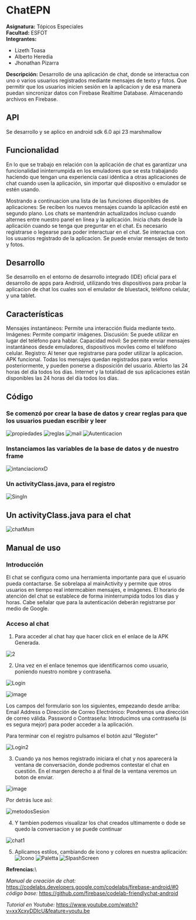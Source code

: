 # ChatEPN
**Asignatura:** Tópicos Especiales\
**Facultad:** ESFOT\
**Integrantes:**
* Lizeth Toasa
* Alberto Heredia
* Jhonathan Pizarra

**Descripción:**
Desarrollo de una aplicación de chat, donde se interactua con uno o varios usuarios registrados mediante mensajes de texto y fotos.
Que permitir que los usuarios inicien sesión en la aplicacion y de esa manera puedan sincronizar datos con Firebase Realtime Database.
Almacenando archivos en Firebase.

## API
Se desarrollo y se aplico en android sdk 6.0 api 23 marshmallow

## Funcionalidad
En lo que se trabajo en relación con la aplicación de chat es garantizar una funcionalidad ininterrumpida 
en los emuladores que se esta trabajando haciendo que tengan una experiencia casi idéntica a otras aplicaciones de chat cuando usen la 
aplicación, sin importar qué dispositivo o emulador se estén usando. 

Mostrando a continuacion una lista de las funciones disponibles de aplicaciones:
Se reciben los nuevos mensajes cuando la aplicación esté en segundo plano.
Los chats se mantendrán actualizados incluso cuando alternes entre nuestro panel en línea y la aplicación.
Inicia chats desde la aplicación cuando se tenga que preguntar en el chat.
Es necesario registrarse o legearse para poder interactuar en el chat.
Se interactua con los usuarios registrado de la aplicacion.
Se puede enviar mensajes de texto y fotos.

## Desarrollo
Se desarrollo en el entorno de desarrollo integrado (IDE) oficial para el desarrollo de apps para Android, utilizando tres dispositivos
para probar la aplicacion de chat los cuales son el emulador de bluestack, teléfono celular, y una tablet.

## Características
Mensajes instantáneos: Permite una interacción fluida mediante texto.
Imágenes: Permite compartir imágenes.
Discusión: Se puede utilizar en lugar del teléfono para hablar.
Capacidad móvil: Se permite enviar mensajes instantáneos desde emuladores, dispositivos moviles como el teléfono celular.
Registro: Al tener que registrarse para poder utilizar la aplicacion.
APK funcional.
Todas los mensajes quedan registrados para verlos posteriormente, y pueden ponerse a disposición del usuario.
Abierto las 24 horas del día todos los días. Internet y la totalidad de sus aplicaciones están disponibles las 24 horas del día todos 
los días. 

## Código
### Se comenzó por crear la base de datos y crear reglas para que los usuarios puedan escribir y leer
![propiedades](https://user-images.githubusercontent.com/38388351/88716261-6ee76200-d0e4-11ea-8f62-514054ccb1aa.png)
![reglas](https://user-images.githubusercontent.com/38388351/88716263-6ee76200-d0e4-11ea-81e4-f185dc8a07f8.png)
![mail](https://user-images.githubusercontent.com/38388351/88716318-86bee600-d0e4-11ea-88f9-46e3e77a56d5.PNG)
![Autenticacion](https://user-images.githubusercontent.com/38388351/88716150-41021d80-d0e4-11ea-8a19-79671f299576.PNG)


### Instanciamos las variables de la base de datos y de nuestro frame

![intanciacionxD](https://user-images.githubusercontent.com/38388351/88716584-def5e800-d0e4-11ea-91a3-f09873666ea4.PNG)
            
### Un activityClass.java, para el registro 

![SingIn](https://user-images.githubusercontent.com/38388351/88716752-254b4700-d0e5-11ea-80d0-e0f5430cc9ea.PNG)

## Un activityClass.java para el chat

![chatMsm](https://user-images.githubusercontent.com/38388351/88716982-76f3d180-d0e5-11ea-8a14-2b585a746b51.PNG)

## Manual de uso
### Introducción
El chat se configura como una herramienta importante para que el usuario pueda contactarse. Se sobrelapa al mainActivity y permite que otros usuarios en tiempo real 
intermcabien mensajes, e imágenes. El horario de atención del chat se establece de forma ininterrumpida todos los dias y horas.
Cabe señalar que para la autenticación deberán registrarse por medio de Google.

### Acceso al chat
1. Para acceder al chat hay que hacer click en el enlace de la APK Generada.

![2](https://user-images.githubusercontent.com/38388351/88714036-d223c500-d0e1-11ea-9bc3-65046d3f0427.PNG)

2. Una vez en el enlace  tenemos que identificarnos como usuario, poniendo nuestro nombre y contraseña.

![Login](https://user-images.githubusercontent.com/38388351/88714169-0303fa00-d0e2-11ea-9fc8-abd8f65e0493.PNG)

![image](https://user-images.githubusercontent.com/23488888/88670682-fa440180-d0aa-11ea-9ff3-e6951f7faf94.png)

Los campos del formulario son los siguientes, empezando desde arriba:
Email Address o Dirección de Correo Electrónico: Pondremos una dirección de correo válida.
Password  o Contraseña: Introducimos una contraseña (si es segura mejor) para poder acceder a la aplicación.

Para terminar con el registro pulsamos el botón azul “Register”

![Login2](https://user-images.githubusercontent.com/38388351/88717353-09947080-d0e6-11ea-833c-05b0f7ce15bf.PNG)

3. Cuando ya nos hemos registrado iniciara el chat y nos aparecerá la ventana de conversación, donde podremos contestar el chat en 
cuestión. En el margen derecho a al final de la ventana veremos un boton de enviar.

![image](https://user-images.githubusercontent.com/23488888/88671313-c5847a00-d0ab-11ea-94a3-99c6ad9f22b5.png)

Por detrás luce así:

![metodosSesion](https://user-images.githubusercontent.com/38388351/88717556-511afc80-d0e6-11ea-996b-c53089f20a0e.PNG)

4. Y tambien podemos visualizar los chat creados ultimamente o dode se quedo la conversacion y se puede continuar

![chat1](https://user-images.githubusercontent.com/38388351/88714275-2f1f7b00-d0e2-11ea-9b0c-e9e859e24c35.PNG)

5. Aplicamos estilos, cambiando de icono y colores en nuestra aplicación:
![Icono](https://user-images.githubusercontent.com/38388351/88713356-caafec00-d0e0-11ea-9528-724791d764a0.PNG)
![Paletta](https://user-images.githubusercontent.com/38388351/88713501-03e85c00-d0e1-11ea-8ad3-13dfa48b8c03.PNG)
![SlpashScreen](https://user-images.githubusercontent.com/38388351/88713788-6fcac480-d0e1-11ea-98bf-712d83e484e1.png)





**Refrencias:**\

*Manual de creación de chat:* https://codelabs.developers.google.com/codelabs/firebase-android/#0
*código base:* https://github.com/firebase/codelab-friendlychat-android

*Tutorial en Youtube:* https://www.youtube.com/watch?v=xxXcxyDDIcU&feature=youtu.be

  




